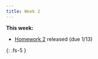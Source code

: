 ```yaml
---
title: Week 2
---
```


**This week:**
- [Homework 2](./assets/hw/CDS_131_Homework_1.pdf) released (due 1/13)

{: .fs-5 }
